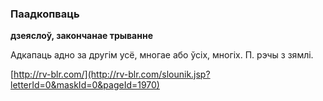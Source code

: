 ### Паадкопваць
**дзеяслоў, закончанае трыванне**

Адкапаць адно за другім усё, многае або ўсіх, многіх. П. рэчы з зямлі.

<a rel="author">[http://rv-blr.com/](http://rv-blr.com/slounik.jsp?letterId=0&maskId=0&pageId=1970)</a>
